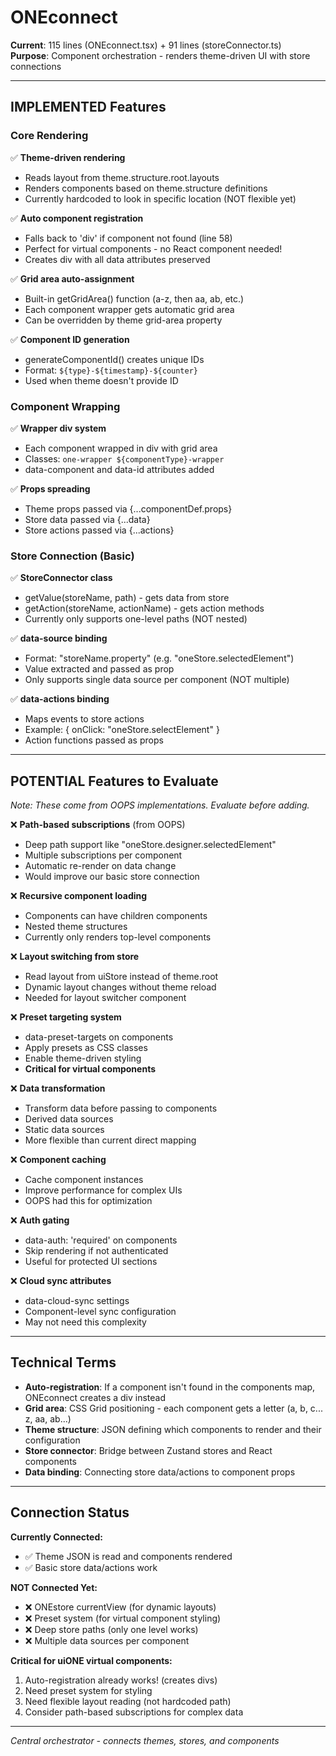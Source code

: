 # ONEconnect

**Current**: 115 lines (ONEconnect.tsx) + 91 lines (storeConnector.ts)  
**Purpose**: Component orchestration - renders theme-driven UI with store connections

---

## IMPLEMENTED Features

### Core Rendering

✅ **Theme-driven rendering**
- Reads layout from theme.structure.root.layouts
- Renders components based on theme.structure definitions
- Currently hardcoded to look in specific location (NOT flexible yet)

✅ **Auto component registration** 
- Falls back to 'div' if component not found (line 58)
- Perfect for virtual components - no React component needed!
- Creates div with all data attributes preserved

✅ **Grid area auto-assignment**
- Built-in getGridArea() function (a-z, then aa, ab, etc.)
- Each component wrapper gets automatic grid area
- Can be overridden by theme grid-area property

✅ **Component ID generation**
- generateComponentId() creates unique IDs
- Format: `${type}-${timestamp}-${counter}`
- Used when theme doesn't provide ID

### Component Wrapping

✅ **Wrapper div system**
- Each component wrapped in div with grid area
- Classes: `one-wrapper ${componentType}-wrapper`
- data-component and data-id attributes added

✅ **Props spreading**
- Theme props passed via {...componentDef.props}
- Store data passed via {...data}
- Store actions passed via {...actions}

### Store Connection (Basic)

✅ **StoreConnector class**
- getValue(storeName, path) - gets data from store
- getAction(storeName, actionName) - gets action methods
- Currently only supports one-level paths (NOT nested)

✅ **data-source binding**
- Format: "storeName.property" (e.g. "oneStore.selectedElement")
- Value extracted and passed as prop
- Only supports single data source per component (NOT multiple)

✅ **data-actions binding**
- Maps events to store actions
- Example: { onClick: "oneStore.selectElement" }
- Action functions passed as props

---

## POTENTIAL Features to Evaluate

*Note: These come from OOPS implementations. Evaluate before adding.*

❌ **Path-based subscriptions** (from OOPS)
- Deep path support like "oneStore.designer.selectedElement"
- Multiple subscriptions per component
- Automatic re-render on data change
- Would improve our basic store connection

❌ **Recursive component loading**
- Components can have children components
- Nested theme structures
- Currently only renders top-level components

❌ **Layout switching from store**
- Read layout from uiStore instead of theme.root
- Dynamic layout changes without theme reload
- Needed for layout switcher component

❌ **Preset targeting system**
- data-preset-targets on components
- Apply presets as CSS classes
- Enable theme-driven styling
- **Critical for virtual components**

❌ **Data transformation**
- Transform data before passing to components
- Derived data sources
- Static data sources
- More flexible than current direct mapping

❌ **Component caching**
- Cache component instances
- Improve performance for complex UIs
- OOPS had this for optimization

❌ **Auth gating**
- data-auth: 'required' on components
- Skip rendering if not authenticated
- Useful for protected UI sections

❌ **Cloud sync attributes**
- data-cloud-sync settings
- Component-level sync configuration
- May not need this complexity

---

## Technical Terms

- **Auto-registration**: If a component isn't found in the components map, ONEconnect creates a div instead
- **Grid area**: CSS Grid positioning - each component gets a letter (a, b, c... z, aa, ab...)
- **Theme structure**: JSON defining which components to render and their configuration
- **Store connector**: Bridge between Zustand stores and React components
- **Data binding**: Connecting store data/actions to component props

---

## Connection Status

**Currently Connected:**
- ✅ Theme JSON is read and components rendered
- ✅ Basic store data/actions work

**NOT Connected Yet:**
- ❌ ONEstore currentView (for dynamic layouts)
- ❌ Preset system (for virtual component styling)
- ❌ Deep store paths (only one level works)
- ❌ Multiple data sources per component

**Critical for uiONE virtual components:**
1. Auto-registration already works! (creates divs)
2. Need preset system for styling
3. Need flexible layout reading (not hardcoded path)
4. Consider path-based subscriptions for complex data

---

*Central orchestrator - connects themes, stores, and components*
